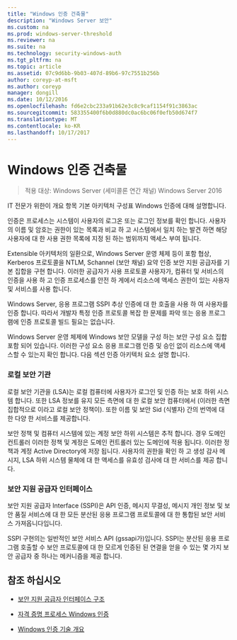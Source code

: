 ```yaml
---
title: "Windows 인증 건축물"
description: "Windows Server 보안"
ms.custom: na
ms.prod: windows-server-threshold
ms.reviewer: na
ms.suite: na
ms.technology: security-windows-auth
ms.tgt_pltfrm: na
ms.topic: article
ms.assetid: 07c9d6bb-9b03-407d-89b6-97c7551b256b
author: coreyp-at-msft
ms.author: coreyp
manager: dongill
ms.date: 10/12/2016
ms.openlocfilehash: fd6e2cbc233a91b62e3c8c9caf1154f91c3863ac
ms.sourcegitcommit: 583355400f6b0d880dc0ac6bc06f0efb50d674f7
ms.translationtype: MT
ms.contentlocale: ko-KR
ms.lasthandoff: 10/17/2017
---
```

# <a name="windows-authentication-architecture"></a>Windows 인증 건축물

>적용 대상: Windows Server (세미콜론 연간 채널) Windows Server 2016

IT 전문가 위한이 개요 항목 기본 아키텍처 구성표 Windows 인증에 대해 설명합니다.

인증은 프로세스는 시스템이 사용자의 로그온 또는 로그인 정보를 확인 합니다. 사용자의 이름 및 암호는 권한이 있는 목록과 비교 하 고 시스템에서 일치 하는 발견 하면 해당 사용자에 대 한 사용 권한 목록에 지정 된 하는 범위까지 액세스 부여 됩니다.

Extensible 아키텍처의 일환으로, Windows Server 운영 체제 등이 포함 협상, Kerberos 프로토콜을 NTLM, Schannel (보안 채널) 요약 인증 보안 지원 공급자를 기본 집합을 구현 합니다. 이러한 공급자가 사용 프로토콜 사용자가, 컴퓨터 및 서비스의 인증을 사용 하 고 인증 프로세스를 안전 하 게에서 리소스에 액세스 권한이 있는 사용자 및 서비스를 사용 합니다.

Windows Server, 응용 프로그램 SSPI 추상 인증에 대 한 호출을 사용 하 여 사용자를 인증 합니다. 따라서 개발자 특정 인증 프로토콜 복잡 한 문제를 파악 또는 응용 프로그램에 인증 프로토콜 빌드 필요는 없습니다.

Windows Server 운영 체제에 Windows 보안 모델을 구성 하는 보안 구성 요소 집합 포함 되어 있습니다. 이러한 구성 요소 응용 프로그램 인증 및 승인 없이 리소스에 액세스할 수 있는지 확인 합니다. 다음 섹션 인증 아키텍처 요소 설명 합니다.

### <a name="local-security-authority"></a>로컬 보안 기관
로컬 보안 기관을 (LSA)는 로컬 컴퓨터에 사용자가 로그인 및 인증 하는 보호 하위 시스템 합니다. 또한 LSA 정보를 유지 모든 측면에 대 한 로컬 보안 컴퓨터에서 (이러한 측면 집합적으로 이라고 로컬 보안 정책이). 또한 이름 및 보안 Sid (식별자) 간의 번역에 대 한 다양 한 서비스를 제공합니다.

보안 정책 및 컴퓨터 시스템에 있는 계정 보안 하위 시스템은 추적 합니다. 경우 도메인 컨트롤러 이러한 정책 및 계정은 도메인 컨트롤러 있는 도메인에 적용 됩니다. 이러한 정책과 계정 Active Directory에 저장 됩니다. 사용자의 권한을 확인 하 고 생성 감사 메시지, LSA 하위 시스템 물체에 대 한 액세스를 유효성 검사에 대 한 서비스를 제공 합니다.

### <a name="security-support-provider-interface"></a>보안 지원 공급자 인터페이스
보안 지원 공급자 Interface (SSPI)은 API 인증, 메시지 무결성, 메시지 개인 정보 및 보안 품질 서비스에 대 한 모든 분산된 응용 프로그램 프로토콜에 대 한 통합된 보안 서비스 가져옵니다입니다.

SSPI 구현의는 일반적인 보안 서비스 API (gssapi가)입니다. SSPI는 분산된 응용 프로그램 호출할 수 보안 프로토콜에 대 한 모르게 인증된 된 연결을 얻을 수 있는 몇 가지 보안 공급자 중 하나는 메커니즘을 제공 합니다.

## <a name="see-also"></a>참조 하십시오

-   [보안 지원 공급자 인터페이스 구조](security-support-provider-interface-architecture.md)

-   [자격 증명 프로세스 Windows 인증](credentials-processes-in-windows-authentication.md)

-   [Windows 인증 기술 개요](https://technet.microsoft.com/library/dn169029.aspx)


